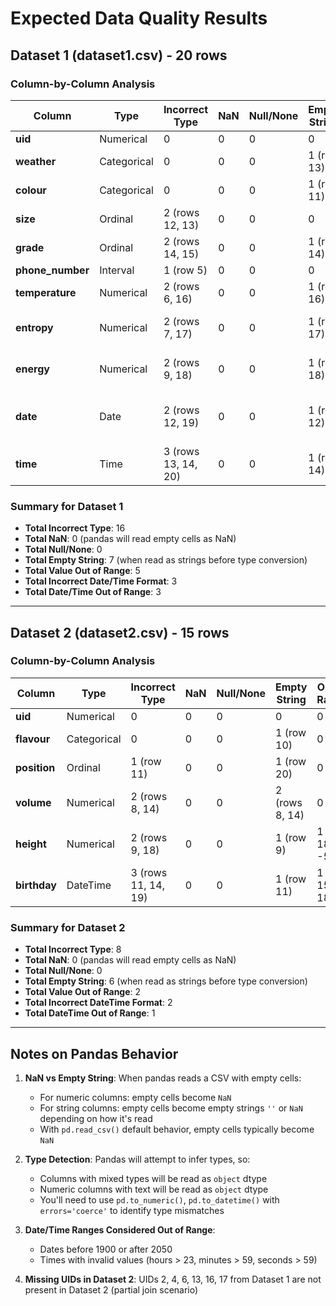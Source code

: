 # Expected Data Quality Results

## Dataset 1 (dataset1.csv) - 20 rows

### Column-by-Column Analysis

| Column | Type | Incorrect Type | NaN | Null/None | Empty String | Out of Range | Incorrect Format | Total Issues |
|--------|------|----------------|-----|-----------|--------------|--------------|------------------|--------------|
| **uid** | Numerical | 0 | 0 | 0 | 0 | 0 | 0 | 0 |
| **weather** | Categorical | 0 | 0 | 0 | 1 (row 13) | 0 | 0 | 1 |
| **colour** | Categorical | 0 | 0 | 0 | 1 (row 11) | 0 | 0 | 1 |
| **size** | Ordinal | 2 (rows 12, 13) | 0 | 0 | 0 | 0 | 0 | 2 |
| **grade** | Ordinal | 2 (rows 14, 15) | 0 | 0 | 1 (row 14) | 0 | 0 | 3 |
| **phone_number** | Interval | 1 (row 5) | 0 | 0 | 0 | 0 | 0 | 1 |
| **temperature** | Numerical | 2 (rows 6, 16) | 0 | 0 | 1 (row 16) | 0 | 0 | 3 |
| **entropy** | Numerical | 2 (rows 7, 17) | 0 | 0 | 1 (row 17) | 1 (row 15: 1.25) | 0 | 4 |
| **energy** | Numerical | 2 (rows 9, 18) | 0 | 0 | 1 (row 18) | 1 (row 15: 500.8) | 0 | 4 |
| **date** | Date | 2 (rows 12, 19) | 0 | 0 | 1 (row 12) | 2 (rows 15, 17) | 1 (row 8) | 6 |
| **time** | Time | 3 (rows 13, 14, 20) | 0 | 0 | 1 (row 14) | 1 (row 13) | 2 (rows 13, 20) | 7 |

### Summary for Dataset 1
- **Total Incorrect Type**: 16
- **Total NaN**: 0 (pandas will read empty cells as NaN)
- **Total Null/None**: 0
- **Total Empty String**: 7 (when read as strings before type conversion)
- **Total Value Out of Range**: 5
- **Total Incorrect Date/Time Format**: 3
- **Total Date/Time Out of Range**: 3

---

## Dataset 2 (dataset2.csv) - 15 rows

### Column-by-Column Analysis

| Column | Type | Incorrect Type | NaN | Null/None | Empty String | Out of Range | Incorrect Format | Total Issues |
|--------|------|----------------|-----|-----------|--------------|--------------|------------------|--------------|
| **uid** | Numerical | 0 | 0 | 0 | 0 | 0 | 0 | 0 |
| **flavour** | Categorical | 0 | 0 | 0 | 1 (row 10) | 0 | 0 | 1 |
| **position** | Ordinal | 1 (row 11) | 0 | 0 | 1 (row 20) | 0 | 0 | 2 |
| **volume** | Numerical | 2 (rows 8, 14) | 0 | 0 | 2 (rows 8, 14) | 0 | 0 | 4 |
| **height** | Numerical | 2 (rows 9, 18) | 0 | 0 | 1 (row 9) | 1 (row 18: -5.2) | 0 | 4 |
| **birthday** | DateTime | 3 (rows 11, 14, 19) | 0 | 0 | 1 (row 11) | 1 (row 15: 1800) | 2 (rows 12, 20) | 7 |

### Summary for Dataset 2
- **Total Incorrect Type**: 8
- **Total NaN**: 0 (pandas will read empty cells as NaN)
- **Total Null/None**: 0
- **Total Empty String**: 6 (when read as strings before type conversion)
- **Total Value Out of Range**: 2
- **Total Incorrect DateTime Format**: 2
- **Total DateTime Out of Range**: 1

---

## Notes on Pandas Behavior

1. **NaN vs Empty String**: When pandas reads a CSV with empty cells:
   - For numeric columns: empty cells become `NaN`
   - For string columns: empty cells become empty strings `''` or `NaN` depending on how it's read
   - With `pd.read_csv()` default behavior, empty cells typically become `NaN`

2. **Type Detection**: Pandas will attempt to infer types, so:
   - Columns with mixed types will be read as `object` dtype
   - Numeric columns with text will be read as `object` dtype
   - You'll need to use `pd.to_numeric()`, `pd.to_datetime()` with `errors='coerce'` to identify type mismatches

3. **Date/Time Ranges Considered Out of Range**:
   - Dates before 1900 or after 2050
   - Times with invalid values (hours > 23, minutes > 59, seconds > 59)

4. **Missing UIDs in Dataset 2**: UIDs 2, 4, 6, 13, 16, 17 from Dataset 1 are not present in Dataset 2 (partial join scenario)